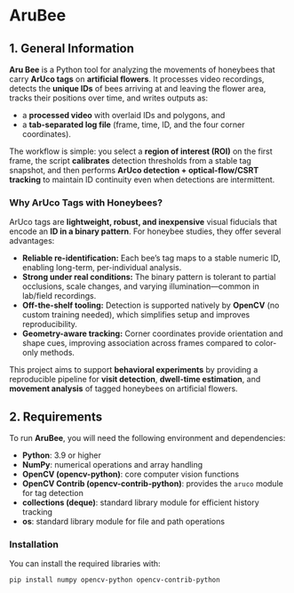 # AruBee
## 1. General Information

**Aru Bee** is a Python tool for analyzing the movements of honeybees that carry **ArUco tags** on **artificial flowers**. It processes video recordings, detects the **unique IDs** of bees arriving at and leaving the flower area, tracks their positions over time, and writes outputs as:
- a **processed video** with overlaid IDs and polygons, and
- a **tab-separated log file** (frame, time, ID, and the four corner coordinates).

The workflow is simple: you select a **region of interest (ROI)** on the first frame, the script **calibrates** detection thresholds from a stable tag snapshot, and then performs **ArUco detection + optical-flow/CSRT tracking** to maintain ID continuity even when detections are intermittent.

### Why ArUco Tags with Honeybees?
ArUco tags are **lightweight, robust, and inexpensive** visual fiducials that encode an **ID in a binary pattern**. For honeybee studies, they offer several advantages:
- **Reliable re-identification:** Each bee’s tag maps to a stable numeric ID, enabling long-term, per-individual analysis.
- **Strong under real conditions:** The binary pattern is tolerant to partial occlusions, scale changes, and varying illumination—common in lab/field recordings.
- **Off-the-shelf tooling:** Detection is supported natively by **OpenCV** (no custom training needed), which simplifies setup and improves reproducibility.
- **Geometry-aware tracking:** Corner coordinates provide orientation and shape cues, improving association across frames compared to color-only methods.

This project aims to support **behavioral experiments** by providing a reproducible pipeline for **visit detection**, **dwell-time estimation**, and **movement analysis** of tagged honeybees on artificial flowers.

## 2. Requirements

To run **AruBee**, you will need the following environment and dependencies:

- **Python**: 3.9 or higher  
- **NumPy**: numerical operations and array handling  
- **OpenCV (opencv-python)**: core computer vision functions  
- **OpenCV Contrib (opencv-contrib-python)**: provides the `aruco` module for tag detection  
- **collections (deque)**: standard library module for efficient history tracking  
- **os**: standard library module for file and path operations  

### Installation

You can install the required libraries with:

```bash
pip install numpy opencv-python opencv-contrib-python
